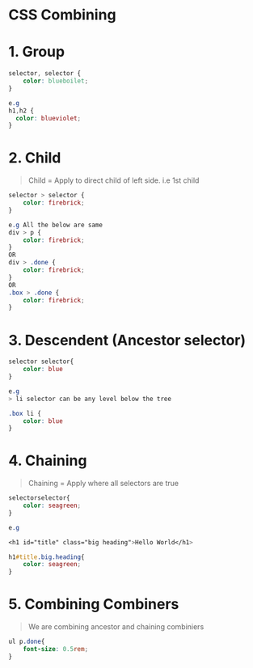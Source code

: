 # CSS Combining

# 1. Group

```css
selector, selector {
    color: blueboilet;
}

e.g
h1,h2 {
  color: blueviolet;
}
```

# 2. Child
> Child = Apply to direct child of left side. i.e 1st child
```css
selector > selector {
    color: firebrick;
}

e.g All the below are same
div > p {
    color: firebrick;
}
OR
div > .done {
    color: firebrick;
}
OR
.box > .done {
    color: firebrick;
}
```

# 3. Descendent (Ancestor selector)

```css
selector selector{
    color: blue
}

e.g
> li selector can be any level below the tree

.box li {
    color: blue
}
```

# 4. Chaining

> Chaining =  Apply where all selectors are true

```css
selectorselector{
    color: seagreen;
}

e.g

<h1 id="title" class="big heading">Hello World</h1>

h1#title.big.heading{
    color: seagreen;
}
```

# 5. Combining Combiners

> We are combining ancestor and chaining combiniers
```css
ul p.done{
    font-size: 0.5rem;
}
```

